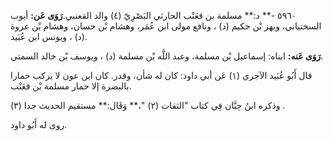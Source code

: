 ٥٩٦٠ -** د:** مسلمة بن قعَنْب الحارثي البَصْرِيّ (٤) والد القعنبي.**رَوَى عَن:** أيوب السختياني، وبهز بْن حكيم (د) ، ونافع مولى ابن عُمَر، وهشام بْن حسان، وهشام بْن عروة (د) ، ويونس ابن عُبَيد.

**رَوَى عَنه:** ابناه: إسماعيل بْن مسلمة، وعبد اللَّه بْن مسلمة (د) ، ويوسف بْن خالد السمتي.

قال أَبُو عُبَيد الآجري (١) عَن أبي داود: كان له شأن، وقدر. كان ابن عون لا يركب حمارا بالبصرة إلا حمار مسلمة بْن قعَنْب.

وذكره ابنُ حِبَّان فِي كتاب "الثقات (٢) "،** وَقَال:** مستقيم الحديث جدا (٣) .

روى له أَبُو داود.